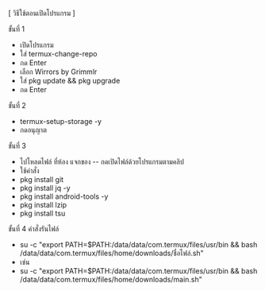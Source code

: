 [ วิธีใช้ตอนเปิดโปรแกรม ]

 ขั้นที่ 1
- เปิดโปรแกรม
- ใส่ termux-change-repo 
- กด Enter
- เลือก Wirrors by Grimmlr
- ใส่ pkg update && pkg upgrade
- กด Enter


 ขั้นที่ 2
- termux-setup-storage -y
- กดอนุญาต

 ขั้นที่ 3
- ไปโหลดไฟล์ ที่ห้อง แจกของ
-- กดเปิดไฟล์ด้วยโปรแกรมตามคลิป
- ใช้คำสั่ง 
- pkg install git 
- pkg install jq -y
- pkg install android-tools -y
- pkg install lzip 
- pkg install tsu

ขั้นที่ 4 คำสั่งรันไฟล์
- su -c "export PATH=$PATH:/data/data/com.termux/files/usr/bin && bash /data/data/com.termux/files/home/downloads/ชื่อไฟล์.sh"
- เช่น
- su -c "export PATH=$PATH:/data/data/com.termux/files/usr/bin && bash /data/data/com.termux/files/home/downloads/main.sh"
